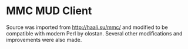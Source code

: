MMC MUD Client
====

Source was imported from http://haali.su/mmc/ and modified to be compatible with modern Perl by olostan.
Several other modifications and improvements were also made.
